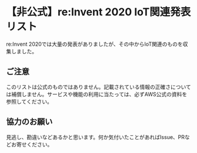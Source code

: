 # 【非公式】re:Invent 2020 IoT関連発表リスト

re:Invent 2020では大量の発表がありましたが、その中からIoT関連のものを収集しました。

## ご注意

このリストは公式のものではありません。記載されている情報の正確さについては補償しません。サービスや機能の利用に当たっては、必ずAWS公式の資料を参照してください。

## 協力のお願い

見逃し、勘違いなどあるかと思います。何か気付いたことがあればIssue、PRなどお寄せください。
